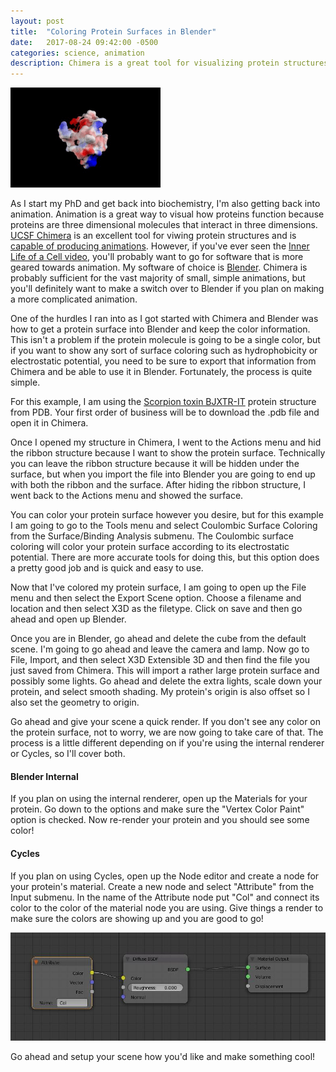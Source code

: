 ```yaml
---
layout: post
title:  "Coloring Protein Surfaces in Blender"
date:   2017-08-24 09:42:00 -0500
categories: science, animation
description: Chimera is a great tool for visualizing protein structures, and Blender is a great tool for creating animations. This tutorial goes over how to export a protein structure from Chimera and then import it into Blender for animation. The key here is to keep the color data from Chimera and be able to use it in Blender.
---
```


<img src="/images/protein_internal.gif" alt="Colored protein surface"/>

As I start my PhD and get back into biochemistry, I'm also getting back into animation. Animation is a great way to visual how proteins function because proteins are three dimensional molecules that interact in three dimensions. [UCSF Chimera](https://www.cgl.ucsf.edu/chimera/) is an excellent tool for viwing protein structures and is [capable of producing animations](https://pdb101.rcsb.org/events/video-challenge/tutorial-1). However, if you've ever seen the [Inner Life of a Cell video](https://www.youtube.com/watch?v=wJyUtbn0O5Y), you'll probably want to go for software that is more geared towards animation. My software of choice is [Blender](https://www.blender.org/). Chimera is probably sufficient for the vast majority of small, simple animations, but you'll definitely want to make a switch over to Blender if you plan on making a more complicated animation.

One of the hurdles I ran into as I got started with Chimera and Blender was how to get a protein surface into Blender and keep the color information. This isn't a problem if the protein molecule is going to be a single color, but if you want to show any sort of surface coloring such as hydrophobicity or electrostatic potential, you need to be sure to export that information from Chimera and be able to use it in Blender. Fortunately, the process is quite simple.

For this example, I am using the [Scorpion toxin BJXTR-IT](https://www.rcsb.org/pdb/explore/explore.do?structureId=1bcg) protein structure from PDB. Your first order of business will be to download the .pdb file and open it in Chimera.

Once I opened my structure in Chimera, I went to the Actions menu and hid the ribbon structure because I want to show the protein surface. Technically you can leave the ribbon structure because it will be hidden under the surface, but when you import the file into Blender you are going to end up with both the ribbon and the surface. After hiding the ribbon structure, I went back to the Actions menu and showed the surface.

You can color your protein surface however you desire, but for this example I am going to go to the Tools menu and select Coulombic Surface Coloring from the Surface/Binding Analysis submenu. The Coulombic surface coloring will color your protein surface according to its electrostatic potential. There are more accurate tools for doing this, but this option does a pretty good job and is quick and easy to use.

Now that I've colored my protein surface, I am going to open up the File menu and then select the Export Scene option. Choose a filename and location and then select X3D as the filetype. Click on save and then go ahead and open up Blender.

Once you are in Blender, go ahead and delete the cube from the default scene. I'm going to go ahead and leave the camera and lamp. Now go to File, Import, and then select X3D Extensible 3D and then find the file you just saved from Chimera. This will import a rather large protein surface and possibly some lights. Go ahead and delete the extra lights, scale down your protein, and select smooth shading. My protein's origin is also offset so I also set the geometry to origin.

Go ahead and give your scene a quick render. If you don't see any color on the protein surface, not to worry, we are now going to take care of that. The process is a little different depending on if you're using the internal renderer or Cycles, so I'll cover both.

#### Blender Internal
If you plan on using the internal renderer, open up the Materials for your protein. Go down to the options and make sure the "Vertex Color Paint" option is checked. Now re-render your protein and you should see some color!

#### Cycles
If you plan on using Cycles, open up the Node editor and create a node for your protein's material. Create a new node and select "Attribute" from the Input submenu. In the name of the Attribute node put "Col" and connect its color to the color of the material node you are using. Give things a render to make sure the colors are showing up and you are good to go!

<img src="/images/node_setup_protein.jpeg" alt="Node setup"/>

Go ahead and setup your scene how you'd like and make something cool!
